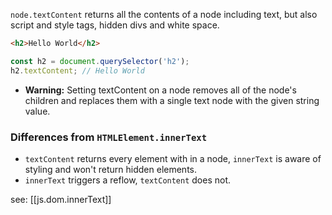 
`node.textContent` returns all the contents of a node including text, but also script and style tags, hidden divs and white space.

```html
<h2>Hello World</h2>
```

```js
const h2 = document.querySelector('h2');
h2.textContent; // Hello World
```

- **Warning:** Setting textContent on a node removes all of the node's children and replaces them with a single text node with the given string value.

### Differences from `HTMLElement.innerText`

- `textContent` returns every element with in a node, `innerText` is aware of styling and won't return hidden elements.
- `innerText` triggers a reflow, `textContent` does not.

see: [[js.dom.innerText]]
